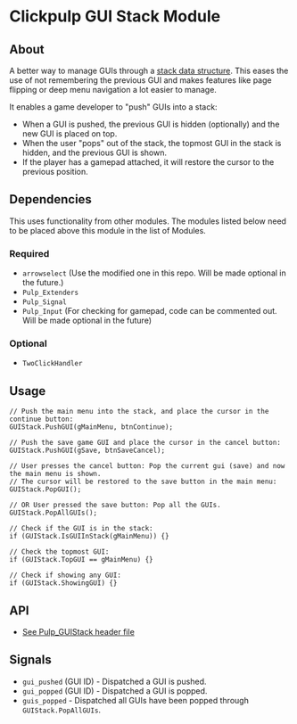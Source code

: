 # Clickpulp GUI Stack Module

## About

A better way to manage GUIs through a [stack data structure](https://www.thedshandbook.com/stacks/). This eases the use of not remembering the previous GUI and makes features like page flipping or deep menu navigation a lot easier to manage.

It enables a game developer to "push" GUIs into a stack:

* When a GUI is pushed, the previous GUI is hidden (optionally) and the new GUI is placed on top.
* When the user "pops" out of the stack, the topmost GUI in the stack is hidden, and the previous GUI is shown.
* If the player has a gamepad attached, it will restore the cursor to the previous position.

## Dependencies

This uses functionality from other modules. The modules listed below need to be placed above this module in the list of Modules.

### Required

* `arrowselect` (Use the modified one in this repo. Will be made optional in the future.)
* `Pulp_Extenders`
* `Pulp_Signal`
* `Pulp_Input` (For checking for gamepad, code can be commented out. Will be made optional in the future)

### Optional

* `TwoClickHandler`

## Usage

```agscript
// Push the main menu into the stack, and place the cursor in the continue button:
GUIStack.PushGUI(gMainMenu, btnContinue);

// Push the save game GUI and place the cursor in the cancel button:
GUIStack.PushGUI(gSave, btnSaveCancel);

// User presses the cancel button: Pop the current gui (save) and now the main menu is shown.
// The cursor will be restored to the save button in the main menu:
GUIStack.PopGUI();

// OR User pressed the save button: Pop all the GUIs.
GUIStack.PopAllGUIs();

// Check if the GUI is in the stack:
if (GUIStack.IsGUIInStack(gMainMenu)) {}

// Check the topmost GUI:
if (GUIStack.TopGUI == gMainMenu) {}

// Check if showing any GUI:
if (GUIStack.ShowingGUI) {}
```

## API

* [See Pulp_GUIStack header file](../game/Pulp_GUIStack.ash)

## Signals

* `gui_pushed` (GUI ID) - Dispatched a GUI is pushed.
* `gui_popped` (GUI ID) - Dispatched a GUI is popped.
* `guis_popped` - Dispatched all GUIs have been popped through `GUIStack.PopAllGUIs`.
